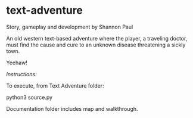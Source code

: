 # text-adventure
Story, gameplay and development by Shannon Paul

An old western text-based adventure where the player, a traveling doctor, must find the cause and cure to an unknown disease threatening a sickly town.

Yeehaw!

_Instructions:_

To execute, from Text Adventure folder:

python3 source.py

Documentation folder includes map and walkthrough.
